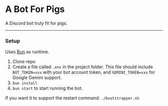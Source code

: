 # A Bot For Pigs

A Discord bot truly fit for pigs.

---

### Setup

Uses [Bun](https://bun.sh) as runtime.

1. Clone repo
2. Create a file called `.env` in the project folder. This file should include `BOT_TOKEN=xxx` with your bot account token, and `GEMINI_TOKEN=xxx` for Google Gemini support.
3. `bun install`
4. `bun start` to start running the bot.

If you want it to support the restart command: `./bootstrapper.sh`
